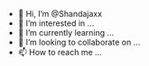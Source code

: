 - 👋 Hi, I’m @Shandajaxx
- 👀 I’m interested in ...
- 🌱 I’m currently learning ...
- 💞️ I’m looking to collaborate on ...
- 📫 How to reach me ...

<!---
Shandajaxx/Shandajaxx is a ✨ special ✨ repository because its `README.md` (this file) appears on your GitHub profile.
You can click the Preview link to take a look at your changes.
--->
